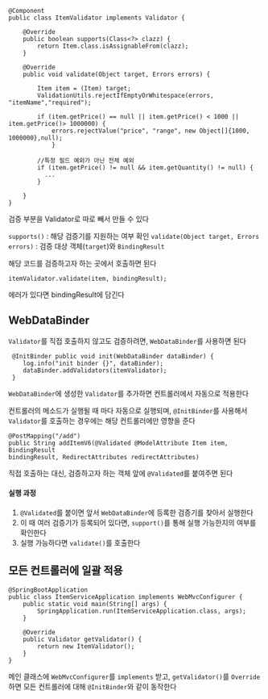 ```
@Component
public class ItemValidator implements Validator {

    @Override    
    public boolean supports(Class<?> clazz) {
        return Item.class.isAssignableFrom(clazz);
    }

    @Override    
    public void validate(Object target, Errors errors) {

        Item item = (Item) target;
        ValidationUtils.rejectIfEmptyOrWhitespace(errors, "itemName","required");

        if (item.getPrice() == null || item.getPrice() < 1000 || item.getPrice()> 1000000) {
            errors.rejectValue("price", "range", new Object[]{1000, 1000000},null);  
            }

		//특정 필드 예외가 아닌 전체 예외  
		if (item.getPrice() != null && item.getQuantity() != null) {
		  ...
		}

	} 
}
```
검증 부분을 Validator로 따로 빼서 만들 수 있다

`supports()` : 해당 검증기를 지원하는 여부 확인
`validate(Object target, Errors errors)` : 검증 대상 객체(`target`)와 `BindingResult`

해당 코드를 검증하고자 하는 곳에서 호출하면 된다
```
itemValidator.validate(item, bindingResult);
```
에러가 있다면 bindingResult에 담긴다

## WebDataBinder
`Validator`를 직접 호출하지 않고도 검증하려면, `WebDataBinder`를 사용하면 된다

```
 @InitBinder public void init(WebDataBinder dataBinder) {
	log.info("init binder {}", dataBinder); 
	dataBinder.addValidators(itemValidator);
 }
```
`WebDataBinder`에 생성한 `Validator`를 추가하면 컨트롤러에서 자동으로 적용한다

컨트롤러의 메소드가 실행될 때 마다 자동으로 실행되며, `@InitBinder`를 사용해서 `Validator`를 호출하는 경우에는 해당 컨트롤러에만 영향을 준다

```
@PostMapping("/add")
public String addItemV6(@Validated @ModelAttribute Item item, BindingResult
bindingResult, RedirectAttributes redirectAttributes)
```
직접 호출하는 대신, 검증하고자 하는 객체 앞에 `@Validated`를 붙여주면 된다


#### 실행 과정
1. `@Validated`를 붙이면 앞서 `WebDataBinder`에 등록한 검증기를 찾아서 실행한다
2. 이 때 여러 검증기가 등록되어 있다면, `support()`를 통해 실행 가능한지의 여부를 확인한다
3. 실행 가능하다면 `validate()`를 호출한다



## 모든 컨트롤러에 일괄 적용
```
@SpringBootApplication
public class ItemServiceApplication implements WebMvcConfigurer {
	public static void main(String[] args) {
		SpringApplication.run(ItemServiceApplication.class, args);
	}

	@Override     
	public Validator getValidator() {
		return new ItemValidator();
	}
}
```
메인 클래스에 `WebMvcConfigurer`를 `implements` 받고, `getValidator()`를 `Override` 하면 모든 컨트롤러에 대해 `@InitBinder`와 같이 동작한다

